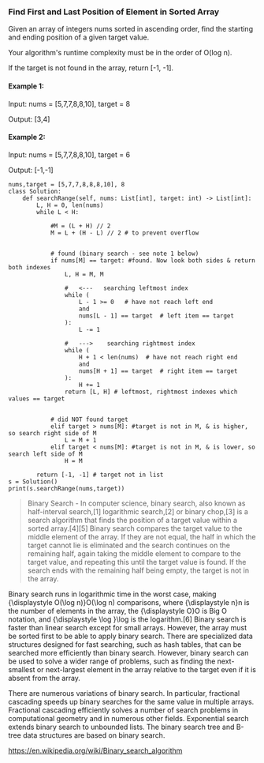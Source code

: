 
### Find First and Last Position of Element in Sorted Array   
Given an array of integers nums sorted in ascending order, find the starting and ending position of a given target value.

Your algorithm's runtime complexity must be in the order of O(log n).

If the target is not found in the array, return [-1, -1].

#### Example 1:

Input: nums = [5,7,7,8,8,10], target = 8   

Output: [3,4]

#### Example 2:

Input: nums = [5,7,7,8,8,10], target = 6   

Output: [-1,-1]

```
nums,target = [5,7,7,8,8,8,10], 8
class Solution:
    def searchRange(self, nums: List[int], target: int) -> List[int]:
        L, H = 0, len(nums)       
        while L < H:
            
            #M = (L + H) // 2 
            M = L + (H - L) // 2 # to prevent overflow
            
            
            # found (binary search - see note 1 below)
            if nums[M] == target: #found. Now look both sides & return both indexes
                L, H = M, M
                
                #   <---   searching leftmost index
                while (
                    L - 1 >= 0   # have not reach left end
                    and 
                    nums[L - 1] == target  # left item == target
                ):
                    L -= 1
                
                #   --->    searching rightmost index
                while (
                    H + 1 < len(nums)  # have not reach right end
                    and 
                    nums[H + 1] == target  # right item == target
                ):
                    H += 1
                return [L, H] # leftmost, rightmost indexes which values == target
            
            
            # did NOT found target
            elif target > nums[M]: #target is not in M, & is higher, so search right side of M
                L = M + 1
            elif target < nums[M]: #target is not in M, & is lower, so search left side of M
                H = M        
                
        return [-1, -1] # target not in list
s = Solution()
print(s.searchRange(nums,target))

```    

> Binary Search - In computer science, binary search, also known as half-interval search,[1] logarithmic search,[2] or binary chop,[3] is a search algorithm that finds the position of a target value within a sorted array.[4][5] Binary search compares the target value to the middle element of the array. If they are not equal, the half in which the target cannot lie is eliminated and the search continues on the remaining half, again taking the middle element to compare to the target value, and repeating this until the target value is found. If the search ends with the remaining half being empty, the target is not in the array.

Binary search runs in logarithmic time in the worst case, making {\displaystyle O(\log n)}O(\log n) comparisons, where {\displaystyle n}n is the number of elements in the array, the {\displaystyle O}O is Big O notation, and {\displaystyle \log }\log  is the logarithm.[6] Binary search is faster than linear search except for small arrays. However, the array must be sorted first to be able to apply binary search. There are specialized data structures designed for fast searching, such as hash tables, that can be searched more efficiently than binary search. However, binary search can be used to solve a wider range of problems, such as finding the next-smallest or next-largest element in the array relative to the target even if it is absent from the array.

There are numerous variations of binary search. In particular, fractional cascading speeds up binary searches for the same value in multiple arrays. Fractional cascading efficiently solves a number of search problems in computational geometry and in numerous other fields. Exponential search extends binary search to unbounded lists. The binary search tree and B-tree data structures are based on binary search.   

https://en.wikipedia.org/wiki/Binary_search_algorithm   


